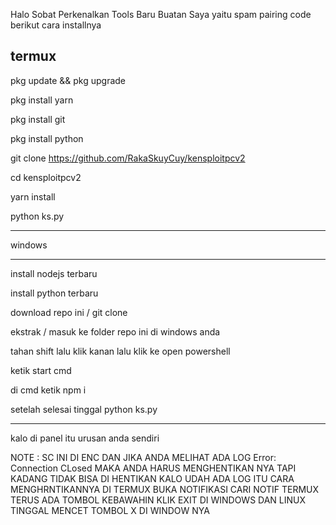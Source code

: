 Halo Sobat Perkenalkan Tools Baru Buatan Saya yaitu spam pairing code berikut cara installnya

termux
---------------------------------------------------------------------------------------------

pkg update && pkg upgrade

pkg install yarn

pkg install git

pkg install python

git clone https://github.com/RakaSkuyCuy/kensploitpcv2

cd kensploitpcv2

yarn install

python ks.py

---------------------------------------------------------------------------------------------

windows

---------------------------------------------------------------------------------------------

install nodejs terbaru

install python terbaru

download repo ini / git clone

ekstrak / masuk ke folder repo ini di windows anda 

tahan shift lalu klik kanan lalu klik ke open powershell

ketik start cmd

di cmd ketik npm i

setelah selesai tinggal python ks.py

---------------------------------------------------------------------------------------------


kalo di panel itu urusan anda sendiri 

NOTE : SC INI DI ENC DAN JIKA ANDA MELIHAT ADA LOG Error: Connection CLosed
       MAKA ANDA HARUS MENGHENTIKAN NYA TAPI KADANG TIDAK BISA DI HENTIKAN KALO UDAH ADA LOG ITU
       CARA MENGHRNTIKANNYA DI TERMUX BUKA NOTIFIKASI CARI NOTIF TERMUX TERUS ADA TOMBOL KEBAWAHIN
       KLIK EXIT DI WINDOWS DAN LINUX TINGGAL MENCET TOMBOL X DI WINDOW NYA

